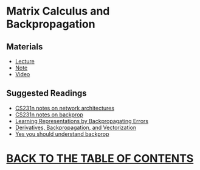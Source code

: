 # Matrix Calculus and Backpropagation

## Materials

* [Lecture]()
* [Note]()
* [Video](https://www.youtube.com/watch?v=yLYHDSv-288&list=PLoROMvodv4rOhcuXMZkNm7j3fVwBBY42z&index=4)

## Suggested Readings

* [CS231n notes on network architectures](https://cs231n.github.io/neural-networks-1/)
* [CS231n notes on backprop](https://cs231n.github.io/optimization-2/)
* [Learning Representations by Backpropagating Errors]()
* [Derivatives, Backpropagation, and Vectorization]()
* [Yes you should understand backprop]()

# [BACK TO THE TABLE OF CONTENTS](https://github.com/robertlakatos/natural-language-processing/blob/master/README.md)